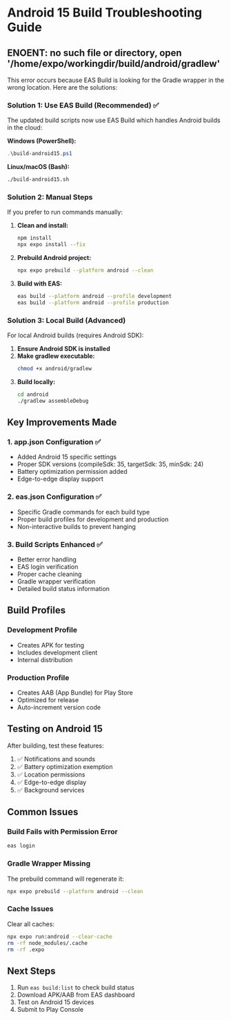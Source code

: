 # Android 15 Build Troubleshooting Guide

## ENOENT: no such file or directory, open '/home/expo/workingdir/build/android/gradlew'

This error occurs because EAS Build is looking for the Gradle wrapper in the wrong location. Here are the solutions:

### Solution 1: Use EAS Build (Recommended) ✅

The updated build scripts now use EAS Build which handles Android builds in the cloud:

**Windows (PowerShell):**

```powershell
.\build-android15.ps1
```

**Linux/macOS (Bash):**

```bash
./build-android15.sh
```

### Solution 2: Manual Steps

If you prefer to run commands manually:

1. **Clean and install:**

   ```bash
   npm install
   npx expo install --fix
   ```

2. **Prebuild Android project:**

   ```bash
   npx expo prebuild --platform android --clean
   ```

3. **Build with EAS:**
   ```bash
   eas build --platform android --profile development
   eas build --platform android --profile production
   ```

### Solution 3: Local Build (Advanced)

For local Android builds (requires Android SDK):

1. **Ensure Android SDK is installed**
2. **Make gradlew executable:**
   ```bash
   chmod +x android/gradlew
   ```
3. **Build locally:**
   ```bash
   cd android
   ./gradlew assembleDebug
   ```

## Key Improvements Made

### 1. app.json Configuration ✅

- Added Android 15 specific settings
- Proper SDK versions (compileSdk: 35, targetSdk: 35, minSdk: 24)
- Battery optimization permission added
- Edge-to-edge display support

### 2. eas.json Configuration ✅

- Specific Gradle commands for each build type
- Proper build profiles for development and production
- Non-interactive builds to prevent hanging

### 3. Build Scripts Enhanced ✅

- Better error handling
- EAS login verification
- Proper cache cleaning
- Gradle wrapper verification
- Detailed build status information

## Build Profiles

### Development Profile

- Creates APK for testing
- Includes development client
- Internal distribution

### Production Profile

- Creates AAB (App Bundle) for Play Store
- Optimized for release
- Auto-increment version code

## Testing on Android 15

After building, test these features:

1. ✅ Notifications and sounds
2. ✅ Battery optimization exemption
3. ✅ Location permissions
4. ✅ Edge-to-edge display
5. ✅ Background services

## Common Issues

### Build Fails with Permission Error

```bash
eas login
```

### Gradle Wrapper Missing

The prebuild command will regenerate it:

```bash
npx expo prebuild --platform android --clean
```

### Cache Issues

Clear all caches:

```bash
npx expo run:android --clear-cache
rm -rf node_modules/.cache
rm -rf .expo
```

## Next Steps

1. Run `eas build:list` to check build status
2. Download APK/AAB from EAS dashboard
3. Test on Android 15 devices
4. Submit to Play Console
